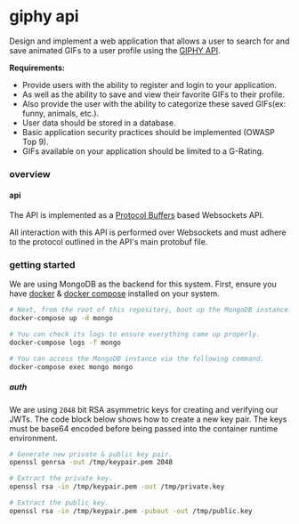 giphy api
=========
Design and implement a web application that allows a user to search for and save animated GIFs to a user profile using the [GIPHY API](https://developers.giphy.com/docs/).

**Requirements:**
- Provide users with the ability to register and login to your application.
- As well as the ability to save and view their favorite GIFs to their profile.
- Also provide the user with the ability to categorize these saved GIFs(ex: funny, animals, etc.).
- User data should be stored in a database.
- Basic application security practices should be implemented (OWASP Top 9).
- GIFs available on your application should be limited to a G-Rating.

### overview
#### api
The API is implemented as a [Protocol Buffers](https://developers.google.com/protocol-buffers/docs/overview) based Websockets API.

All interaction with this API is performed over Websockets and must adhere to the protocol outlined in the API's main protobuf file.

### getting started
We are using MongoDB as the backend for this system. First, ensure you have [docker](https://docs.docker.com/install/#supported-platforms) & [docker compose](https://docs.docker.com/compose/install/) installed on your system.

```bash
# Next, from the root of this repository, boot up the MongoDB instance.
docker-compose up -d mongo

# You can check its logs to ensure everything came up properly.
docker-compose logs -f mongo

# You can access the MongoDB instance via the following command.
docker-compose exec mongo mongo
```










##### auth
We are using `2048` bit RSA asymmetric keys for creating and verifying our JWTs. The code block below shows how to create a new key pair. The keys must be base64 encoded before being passed into the container runtime environment.
```bash
# Generate new private & public key pair.
openssl genrsa -out /tmp/keypair.pem 2048

# Extract the private key.
openssl rsa -in /tmp/keypair.pem -out /tmp/private.key

# Extract the public key.
openssl rsa -in /tmp/keypair.pem -pubout -out /tmp/public.key
```
